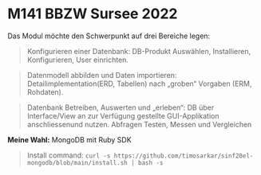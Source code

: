 # M141 BBZW Sursee 2022

Das Modul möchte den Schwerpunkt auf drei Bereiche legen:

> Konfigurieren einer Datenbank: DB-Produkt Auswählen, Installieren, Konfigurieren, User einrichten.

> Datenmodell abbilden und Daten importieren: Detailimplementation(ERD, Tabellen) nach „groben“ Vorgaben (ERM, Rohdaten).

> Datenbank Betreiben, Auswerten und „erleben“: DB über Interface/View an zur Verfügung gestellte GUI-Applikation anschliessenund nutzen. Abfragen Testen, Messen und Vergleichen

**Meine Wahl:** MongoDB mit Ruby SDK

> Install command: ```curl -s https://github.com/timosarkar/sinf20el-mongodb/blob/main/install.sh | bash -s```
